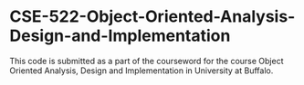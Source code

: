 # CSE-522-Object-Oriented-Analysis-Design-and-Implementation
This code is submitted as a part of the courseword for the course Object Oriented Analysis, Design and Implementation in University at Buffalo.
